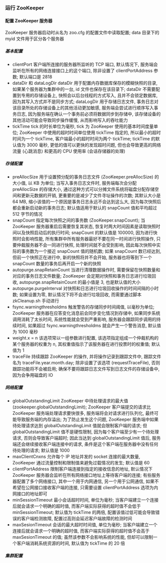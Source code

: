 ### 运行 ZooKeeper

#### 配置 ZooKeeper 服务器
ZooKeeper 服务器启动时从名为 zoo.cfg 的配置文件中读取配置; data 目录下的 myid 文件用于区分各个服务器

##### 基本配置
- clientPort
客户端所连接的服务器所监听的 TCP 端口, 默认情况下, 服务端会监听在所有的网络连接接口上的这个端口, 除非设置了 clientPortAddress 参数; 默认端口是 2818
- dataDir 和 dataLogDir
dataDir 用于配置内存数据库保存的模糊快照的目录, 如果某个服务器为集群中的一台, id 文件也保存在该目录下; dataDir 不需要配置到专用的存储设备上, 快照会以后台线程的方式写入, 且并不会锁定数据库, 因为其写入方式并不是同步方式; dataLogDir 用于存储日志文件, 事务日志对该目录所处的存储设备上的其他活动更加敏感, 服务端会尝试进行顺序写入事务日志, 因为服务端在确认一个事务前必须将数据同步到存储中, 该存储设备的其他活动可能会导致同步操作缓慢, 从而影响写入的吞吐能力
- tickTime
tick 的时长单位为毫秒, tick 为 ZooKeeper 使用的基本时间度量单位; ZooKeeper 中使用的超时时间单位使用 tickTime 指定的, 所以最小的超时时间为一个 tickTime, 客户端最小的超时时间为两个 tickTime; tickTime 的默认值为 3000 毫秒, 更低的值可以更快的发现超时问题, 但也会导致更高的网络流量 (心跳消息) 和更高的 CPU 使用率 (会话存储器的处理)

##### 存储配置
- preAllocSize
用于设置预分配的事务日志文件 (ZooKeeper.preAllocSize) 的大小值, 以 KB 为单位; 当写入事务日志文件时, 服务端每次会分配 preAllocSize 的存储大小, 通过这种方式可以分摊文件系统将磁盘分配存储空间和更新元数据的开销, 更重要的是减少了文件寻址操作的次数; 其默认大小是 64 MB, 缩小该值的一个原因是事务日志永远不会达到这么大, 因为每次快照后都会重新启动新的事务日志; 默认值适用于默认的 snapCount 值和平均超过 512 字节的情况
- snapCount
指定每次快照之间的事务数 (ZooKeeper.snapCount); 当 ZooKeeper 服务器重启后需要恢复其状态, 恢复时两大时间因素是读取快照时间以及快照启动后的执行时间; snapCount 的默认值是 100000, 因为进行快照时会影响性能, 所有集群中所有服务器最好不要在同一时间进行快照操作, 只要仲裁服务器不会一同进行快照, 处理时间就不会受到影响, 因此每次快照中实际的事务数为一个接近 snapCount 值的随机数; 如果 snapCount 数已经达到, 但前一个快照正在进行中, 新的快照将并不会开始, 服务器也将等到下一个 snapCount 数量的事务后再开启一个新的快照
- autopurge.snapRetainCount
当进行清理数据操作时, 需要保留在快照数量和对应的事务日志文件数量; ZooKeeper 会定期对快照和事务日志进行垃圾回收, autopurge.snapRetainCount 的最小值是 3, 也是默认值的大小
- autopurge.purgeInterval
对快照和日志进行垃圾回收操作的时间间隔的小时数; 如果设置为零, 默认情况下将不会进行垃圾回收, 而需要通过脚本 zkCleanup.sh 手动进行
- fsync.warningthresholdms
触发警告的存储同步时间阈值, 以毫秒为单位; ZooKeeper 服务器在应答变化消息前会同步变化情况到存储中, 如果同步系统调用消耗了太长时间, 系统性能就会受到严重影响, 服务器会跟踪同步调用的持续时间, 如果超过 fsync.warningthresholdms 就会产生一个警告消息, 默认值为 1000 毫秒
- weight.x = n
该选项常以一组参数进行配置, 该选项指定组成一个仲裁机构的某个服务器的权重为 n, 其权重值指示了该服务器在进行投票时的权重值; 默认值为 1
- traceFile
持续跟踪 ZooKeeper 的操作, 并将操作记录到跟踪文件中, 跟踪文件名为 traceFile.year.month.day; 除非设置了该选项 (requestTraceFile), 否则跟踪功能将不会被启用; 确保不要将跟踪日志文件写到日志文件的存储设备中, 因为会争用磁盘的 IO

##### 网络配置
- globalOutstandingLimit
ZooKeeper 中待处理请求的最大值 (zookeeper.globalOutstandingLimit); ZooKeeper 客户端提交的请求比 ZooKeeper 服务端处理请求要快很多, 服务端将会对请求进行队列化, 最终可能导致服务端的内存溢出; 为了防止发生这个问题, ZooKeeper 服务端中如果待处理请求达到 globalOutstandingLimit 值就会限制客户端的请求; 但 globalOutstandingLimit 值不是硬性限制, 因为每个客户端至少有一个待处理请求, 否则会导致客户端超时; 因此当达到 globalOutstandingLimit 值后, 服务端还会继续接收客户端连接中的请求, 条件是这个客户端在服务器中没有任何待处理的请求; 默认值是 1000
- maxClientCnxns
允许每个 IP 地址并发的 socket 连接的最大数量, ZooKeeper 通过流量控制和限制值来避免过载情况的发生; 默认值是 60
- clientPortAddress
限制客户端连接到指定的接收信息的地址, 默认情况下 ZooKeeper 服务器会监听在所有网络接口地址上等待客户端的连接; 有些服务器配置了多个网络接口, 其中一个用于内网通信, 另一个用于公网通信, 如果不希望在公网接口接收客户端的连接, 只需要设置 clientPortAddress 选项为内网接口的地址即可
- minSessionTimeout
最小会话超时时间, 单位为毫秒; 当客户端建立一个连接后就会请求一个明确的超时值, 而客户端实际获得的超时值不会低于 minSessionTimeout; 默认值为 tickTime 的两倍, 配置该值过低可能会导致错误的客户端检测故障, 配置过高则会延迟客户端故障的检测时间
- maxSesionTimeout
会话的最大超时时间值, 单位为毫秒; 当客户端建立一个连接后就会请求一个明确的超时值, 而客户端实际获得的超时值不会高于 maxSesionTimeout 的值; 虽然该参数不会影响系统的性能, 但却可以限制一个客户端消耗系统资源的时间, 默认值为 tickTime 的 20 倍

##### 集群配置
